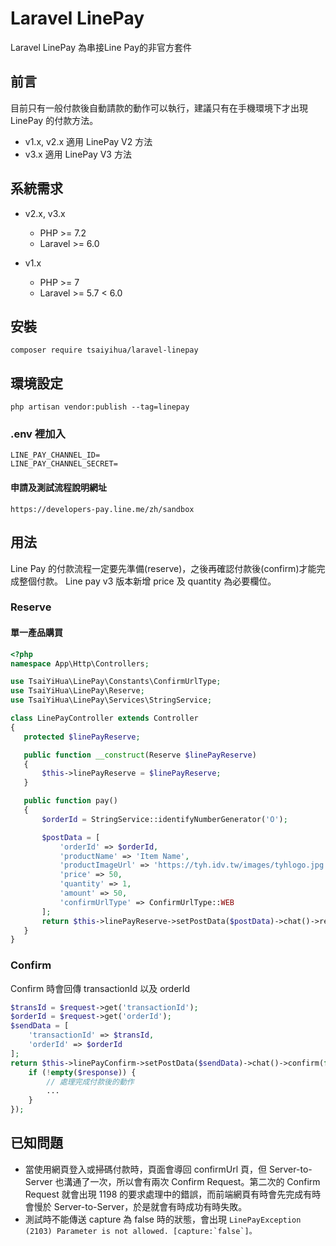 # Laravel LinePay
Laravel LinePay 為串接Line Pay的非官方套件

## 前言
目前只有一般付款後自動請款的動作可以執行，建議只有在手機環境下才出現 LinePay 的付款方法。
- v1.x, v2.x 適用 LinePay V2 方法
- v3.x 適用 LinePay V3 方法

## 系統需求
- v2.x, v3.x
     - PHP >= 7.2
     - Laravel >= 6.0
     
- v1.x
     - PHP >= 7
     - Laravel >= 5.7 < 6.0
 
 ## 安裝
 ```composer require tsaiyihua/laravel-linepay```
 
 ## 環境設定
 ```php artisan vendor:publish --tag=linepay```  
 ### .env 裡加入
 ```
 LINE_PAY_CHANNEL_ID=
 LINE_PAY_CHANNEL_SECRET=
 ```
 #### 申請及測試流程說明網址
 ```https://developers-pay.line.me/zh/sandbox```
 
 ## 用法
 Line Pay 的付款流程一定要先準備(reserve)，之後再確認付款後(confirm)才能完成整個付款。
 Line pay v3 版本新增 price 及 quantity 為必要欄位。
 ### Reserve
 #### 單一產品購買
 ```php
<?php
namespace App\Http\Controllers;

use TsaiYiHua\LinePay\Constants\ConfirmUrlType;
use TsaiYiHua\LinePay\Reserve;
use TsaiYiHua\LinePay\Services\StringService;

class LinePayController extends Controller
{
    protected $linePayReserve;

    public function __construct(Reserve $linePayReserve)
    {
        $this->linePayReserve = $linePayReserve;
    }

    public function pay()
    {
        $orderId = StringService::identifyNumberGenerator('O');

        $postData = [
            'orderId' => $orderId,
            'productName' => 'Item Name',
            'productImageUrl' => 'https://tyh.idv.tw/images/tyhlogo.jpg',
            'price' => 50,
            'quantity' => 1,
            'amount' => 50,
            'confirmUrlType' => ConfirmUrlType::WEB
        ];
        return $this->linePayReserve->setPostData($postData)->chat()->reserve();
    }
}

```
### Confirm
Confirm 時會回傳 transactionId 以及 orderId
```php
$transId = $request->get('transactionId');
$orderId = $request->get('orderId');
$sendData = [
    'transactionId' => $transId,
    'orderId' => $orderId
];
return $this->linePayConfirm->setPostData($sendData)->chat()->confirm(function($response){
    if (!empty($response)) {
        // 處理完成付款後的動作
        ...
    }
});
```
 ## 已知問題
  - 當使用網頁登入或掃碼付款時，頁面會導回 confirmUrl 頁，但 Server-to-Server 也溝通了一次，所以會有兩次 Confirm Request。第二次的 Confirm Request 就會出現 1198 的要求處理中的錯誤，而前端網頁有時會先完成有時會慢於 Server-to-Server，於是就會有時成功有時失敗。
  - 測試時不能傳送 capture 為 false 時的狀態，會出現 ```LinePayException (2103) Parameter is not allowed. [capture:`false`]。```
